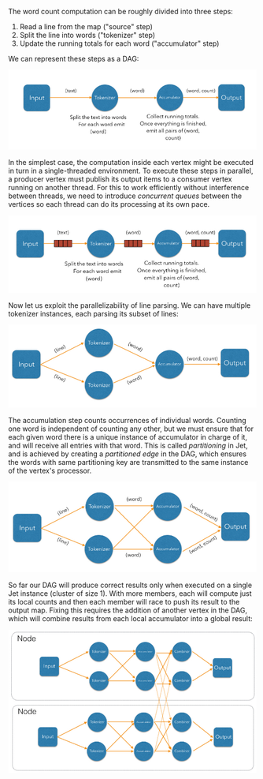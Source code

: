 The word count computation can be roughly divided into three steps:

1. Read a line from the map ("source" step)
2. Split the line into words ("tokenizer" step)
3. Update the running totals for each word ("accumulator" step)

We can represent these steps as a DAG:

![image](../images/wordcount-dag.jpg)

In the simplest case, the computation inside each vertex might be
executed in turn in a single-threaded environment. To execute these
steps in parallel, a producer vertex must publish its output items to
a consumer vertex running on another thread. For this to work
efficiently without interference between threads, we need to introduce
_concurrent queues_ between the vertices so each thread can do its
processing at its own pace.

![image](../images/wordcount-dag-queue.jpg)

Now let us exploit the parallelizability of line parsing. We can
have multiple tokenizer instances, each parsing its subset of lines:

![image](../images/wordcount-tokenizer.jpg)

The accumulation step counts occurrences of individual words. Counting
one word is independent of counting any other, but we must ensure that
for each given word there is a unique instance of accumulator in charge
of it, and will receive all entries with that word. This is called
_partitioning_ in Jet, and is achieved by creating a _partitioned edge_
in the DAG, which ensures the words with same partitioning key are
transmitted to the same instance of the vertex's processor.

![image](../images/wordcount-partitioned.jpg)

So far our DAG will produce correct results only when executed on a
single Jet instance (cluster of size 1). With more members, each will
compute just its local counts and then each member will race to push its
result to the output map. Fixing this requires the addition of another
vertex in the DAG, which will combine results from each local
accumulator into a global result:

![image](../images/wordcount-distributed.jpg)
